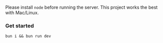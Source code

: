Please install `node` before running the server. This project works the best with Mac/Linux.

### Get started

```
bun i && bun run dev
```
